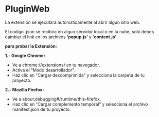 # PluginWeb
La extensión se ejecutará automaticamente al abrir algun sitio web.

El codigo .json se recibira en algun servidor local o en la nube, solo debes cambiar el link en los archivos **'popup.js'** y **'content.js'**.

**para probar la Extensión:**

**1.- Google Chrome:**

- Ve a chrome://extensions/ en tu navegador.
- Activa el "Modo desarrollador".
- Haz clic en "Cargar descomprimida" y selecciona la carpeta de tu proyecto.

**2.- Mozilla Firefox:**
- Ve a about:debugging#/runtime/this-firefox.
- Haz clic en "Cargar complemento temporal" y selecciona el archivo manifest.json de tu proyecto.

